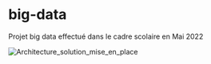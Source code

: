 # big-data
Projet big data effectué dans le cadre scolaire en Mai 2022

![Architecture_solution_mise_en_place](https://github.com/ben10R/Medias/Architecture-projet-big-data.png)
